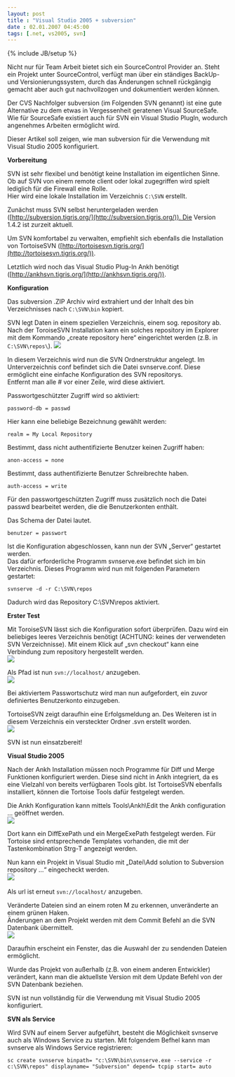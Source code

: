 ```yaml
---
layout: post
title : "Visual Studio 2005 + subversion"
date : 02.01.2007 04:45:00
tags: [.net, vs2005, svn]
---
```

{% include JB/setup %}

Nicht nur für Team Arbeit bietet sich ein SourceControl Provider an. Steht ein Projekt unter SourceControl, verfügt man über ein ständiges BackUp- und Versionierungssystem, durch das Änderungen schnell rückgängig gemacht aber auch gut nachvollzogen und dokumentiert werden können.

Der CVS Nachfolger subversion (im Folgenden SVN genannt) ist eine gute Alternative zu dem etwas in Vergessenheit geratenen Visual SourceSafe.  
Wie für SourceSafe existiert auch für SVN ein Visual Studio PlugIn, wodurch angenehmes Arbeiten ermöglicht wird.

Dieser Artikel soll zeigen, wie man subversion für die Verwendung mit Visual Studio 2005 konfiguriert.

__Vorbereitung__ 

SVN ist sehr flexibel und benötigt keine Installation im eigentlichen Sinne. Ob auf SVN von einem remote client oder lokal zugegriffen wird spielt lediglich für die Firewall eine Rolle.  
Hier wird eine lokale Installation im Verzeichnis `C:\SVN` erstellt. 

Zunächst muss SVN selbst heruntergeladen werden ([http://subversion.tigris.org/](http://subversion.tigris.org/)). Die Version 1.4.2 ist zurzeit aktuell. 

Um SVN komfortabel zu verwalten, empfiehlt sich ebenfalls die Installation von TortoiseSVN ([http://tortoisesvn.tigris.org/](http://tortoisesvn.tigris.org/)). 

Letztlich wird noch das Visual Studio Plug-In Ankh benötigt ([http://ankhsvn.tigris.org/](http://ankhsvn.tigris.org/)). 

__Konfiguration__

Das subversion .ZIP Archiv wird extrahiert und der Inhalt des bin Verzeichnisses nach `C:\SVN\bin` kopiert. 

SVN legt Daten in einem speziellen Verzeichnis, einem sog. repository ab. Nach der ToroiseSVN Installation kann ein solches repository im Explorer mit dem Kommando „create repository here“ eingerichtet werden (z.B. in `C:\SVN\repos\`).
![](http://www.dev-jc-vb.de/dev-jc-vb/blog/images/VisualStudio2005subversion_42C7/01CreateRepository12.png) 

In diesem Verzeichnis wird nun die SVN Ordnerstruktur angelegt. Im Unterverzeichnis conf befindet sich die Datei svnserve.conf. Diese ermöglicht eine einfache Konfiguration des SVN repositorys.  
Entfernt man alle # vor einer Zeile, wird diese aktiviert. 

Passwortgeschützter Zugriff wird so aktiviert:

    password-db = passwd

Hier kann eine beliebige Bezeichnung gewählt werden:

    realm = My Local Repository

Bestimmt, dass nicht authentifizierte Benutzer keinen Zugriff haben: 

    anon-access = none

Bestimmt, dass authentifizierte Benutzer Schreibrechte haben. 

    auth-access = write

Für den passwortgeschützten Zugriff muss zusätzlich noch die Datei passwd bearbeitet werden, die die Benutzerkonten enthält. 

Das Schema der Datei lautet. 

    benutzer = passwort

Ist die Konfiguration abgeschlossen, kann nun der SVN „Server“ gestartet werden.  
Das dafür erforderliche Programm svnserve.exe befindet sich im bin Verzeichnis. Dieses Programm wird nun mit folgenden Parametern gestartet: 

    svnserve -d -r C:\SVN\repos

Dadurch wird das Repository C:\SVN\repos aktiviert. 

__Erster Test__

Mit ToroiseSVN lässt sich die Konfiguration sofort überprüfen. Dazu wird ein beliebiges leeres Verzeichnis benötigt (ACHTUNG: keines der verwendeten SVN Verzeichnisse). Mit einem Klick auf „svn checkout“ kann eine Verbindung zum repository hergestellt werden.  
![](http://www.dev-jc-vb.de/dev-jc-vb/blog/images/VisualStudio2005subversion_42C7/02CheckOut016.png) 

Als Pfad ist nun `svn://localhost/` anzugeben.  
![](http://www.dev-jc-vb.de/dev-jc-vb/blog/images/VisualStudio2005subversion_42C7/02CheckOut024.png) 

Bei aktiviertem Passwortschutz wird man nun aufgefordert, ein zuvor definiertes Benutzerkonto einzugeben. 

TortoiseSVN zeigt daraufhin eine Erfolgsmeldung an. Des Weiteren ist in diesem Verzeichnis ein versteckter Ordner .svn erstellt worden.  
![](http://www.dev-jc-vb.de/dev-jc-vb/blog/images/VisualStudio2005subversion_42C7/02CheckOut034.png) 

SVN ist nun einsatzbereit! 

__Visual Studio 2005__

Nach der Ankh Installation müssen noch Programme für Diff und Merge Funktionen konfiguriert werden. Diese sind nicht in Ankh integriert, da es eine Vielzahl von bereits verfügbaren Tools gibt. Ist TortoiseSVN ebenfalls installiert, können die Tortoise Tools dafür festgelegt werden. 

Die Ankh Konfiguration kann mittels Tools\Ankh\Edit the Ankh configuration … geöffnet werden.  
![](http://www.dev-jc-vb.de/dev-jc-vb/blog/images/VisualStudio2005subversion_42C7/03AnkhConfig014.png) 

Dort kann ein DiffExePath und ein MergeExePath festgelegt werden. Für Tortoise sind entsprechende Templates vorhanden, die mit der Tastenkombination Strg-T angezeigt werden.

Nun kann ein Projekt in Visual Studio mit „Datei\Add solution to Subversion repository …“ eingecheckt werden.  
![](http://www.dev-jc-vb.de/dev-jc-vb/blog/images/VisualStudio2005subversion_42C7/03VsCheckIn4.png) 

Als url ist erneut `svn://localhost/` anzugeben.

Veränderte Dateien sind an einem roten M zu erkennen, unveränderte an einem grünen Haken.  
Änderungen an dem Projekt werden mit dem Commit Befehl an die SVN Datenbank übermittelt.  
![](http://www.dev-jc-vb.de/dev-jc-vb/blog/images/VisualStudio2005subversion_42C7/04VsCommit4.png) 

Daraufhin erscheint ein Fenster, das die Auswahl der zu sendenden Dateien ermöglicht. 

Wurde das Projekt von außerhalb (z.B. von einem anderen Entwickler) verändert, kann man die aktuellste Version mit dem Update Befehl von der SVN Datenbank beziehen. 

SVN ist nun vollständig für die Verwendung mit Visual Studio 2005 konfiguriert. 

__SVN als Service__ 

Wird SVN auf einem Server aufgeführt, besteht die Möglichkeit svnserve auch als Windows Service zu starten. Mit folgendem Befhel kann man svnserve als Windows Service registrieren: 

    sc create svnserve binpath= "c:\SVN\bin\svnserve.exe --service -r c:\SVN\repos" displayname= "Subversion" depend= tcpip start= auto
